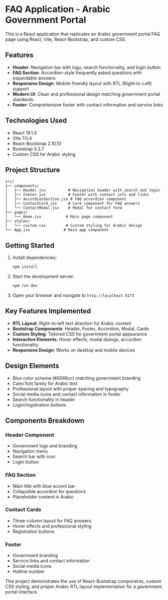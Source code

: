 # FAQ Application - Arabic Government Portal

This is a React application that replicates an Arabic government portal FAQ page using React, Vite, React-Bootstrap, and custom CSS.

## Features

- **Header**: Navigation bar with logo, search functionality, and login button
- **FAQ Section**: Accordion-style frequently asked questions with expandable answers
- **Responsive Design**: Mobile-friendly layout with RTL (Right-to-Left) support
- **Modern UI**: Clean and professional design matching government portal standards
- **Footer**: Comprehensive footer with contact information and service links

## Technologies Used

- React 19.1.0
- Vite 7.0.4
- React-Bootstrap 2.10.10
- Bootstrap 5.3.7
- Custom CSS for Arabic styling

## Project Structure

```
src/
├── components/
│   ├── Header.jsx          # Navigation header with search and login
│   ├── Footer.jsx          # Footer with contact info and links
│   ├── AccordionSection.jsx # FAQ accordion component
│   ├── ContactCard.jsx     # Card component for FAQ answers
│   └── ContactModal.jsx    # Modal for contact form
├── pages/
│   └── Home.jsx           # Main page component
├── styles/
│   └── custom.css         # Custom styling for Arabic design
└── App.jsx               # Main app component
```

## Getting Started

1. Install dependencies:
   ```bash
   npm install
   ```

2. Start the development server:
   ```bash
   npm run dev
   ```

3. Open your browser and navigate to `http://localhost:5173`

## Key Features Implemented

- **RTL Layout**: Right-to-left text direction for Arabic content
- **Bootstrap Components**: Header, Footer, Accordion, Modal, Cards
- **Custom Styling**: Tailored CSS for government portal appearance
- **Interactive Elements**: Hover effects, modal dialogs, accordion functionality
- **Responsive Design**: Works on desktop and mobile devices

## Design Elements

- Blue color scheme (#0066cc) matching government branding
- Cairo font family for Arabic text
- Professional layout with proper spacing and typography
- Social media icons and contact information in footer
- Search functionality in header
- Login/registration buttons

## Components Breakdown

### Header Component
- Government logo and branding
- Navigation menu
- Search bar with icon
- Login button

### FAQ Section
- Main title with blue accent bar
- Collapsible accordion for questions
- Placeholder content in Arabic

### Contact Cards
- Three-column layout for FAQ answers
- Hover effects and professional styling
- Registration buttons

### Footer
- Government branding
- Service links and contact information
- Social media icons
- Hotline number

This project demonstrates the use of React-Bootstrap components, custom CSS styling, and proper Arabic RTL layout implementation for a government portal interface.
